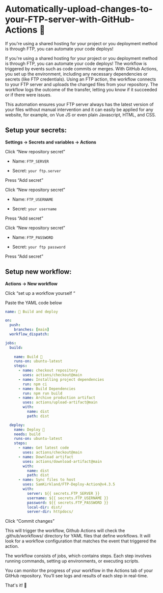 # Automatically-upload-changes-to-your-FTP-server-with-GitHub-Actions 🚀
If you're using a shared hosting for your project or you deployment method is through FTP, you can  automate your code deploys! 

If you're using a shared hosting for your project or you deployment method is through FTP, you can  automate your code deploys! The workflow is triggered by events such as code commits or merges. With GitHub Actions, you set up the environment, including any necessary dependencies or secrets (like FTP credentials). Using an FTP action, the workflow connects to your FTP server and uploads the changed files from your repository. The workflow logs the outcome of the transfer, letting you know if it succeeded or if there were issues.

This automation ensures your FTP server always has the latest version of your files without manual intervention and it can easily be applied for any website, for example, on Vue JS or even plain Javascript, HTML, and CSS.

## Setup your secrets:

**Settings → Secrets and variables → Actions**

Click “New repository secret”

- Name: `FTP_SERVER`

- Secret: `your ftp.server`

Press “Add secret”


Click “New repository secret”

- Name: `FTP_USERNAME`

- Secret: `your username`

Press “Add secret”


Click “New repository secret”

- Name: `FTP_PASSWORD`

- Secret: `your ftp password`

Press “Add secret”


## Setup new workflow:

**Actions → New workflow**

Click “set up a workflow yourself “

Paste the YAML code below

```yaml
name: 🚀 Build and deploy

on:
  push:
    branches: [main]
  workflow_dispatch:

jobs:
  build:
    
    name: Build 🔨
    runs-on: ubuntu-latest
    steps:
      - name: checkout repository
        uses: actions/checkout@main
      - name: Installing project dependencies
        run: npm ci
      - name: Build Dependencies
        run: npm run build
      - name: Archive production artifact
        uses: actions/upload-artifact@main 
        with:
          name: dist
          path: dist

  deploy: 
    name: Deploy 🚚 
    needs: build
    runs-on: ubuntu-latest
    steps:
      - name: Get latest code
        uses: actions/checkout@main
      - name: Download artifact
        uses: actions/download-artifact@main
        with:
          name: dist
          path: dist
      - name: Sync files to host
        uses: SamKirkland/FTP-Deploy-Action@v4.3.5
        with:
          server: ${{ secrets.FTP_SERVER }}
          username: ${{ secrets.FTP_USERNAME }}
          password: ${{ secrets.FTP_PASSWORD }}
          local-dir: dist/
          server-dir: httpdocs/
```
Click “Commit changes”

This will trigger the workflow, Github Actions will check the .github/workflows/ directory for YAML files that define workflows. It will look for a workflow configuration that matches the event that triggered the action.

The workflow consists of jobs, which contains steps. Each step involves running commands, setting up environments, or executing scripts.

You can monitor the progress of your workflow in the Actions tab of your GitHub repository. You’ll see logs and results of each step in real-time.

That's it! 🤩
